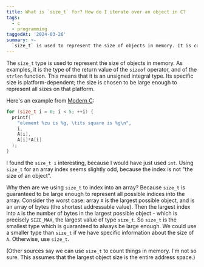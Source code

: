 ```yaml
---
title: What is `size_t` for? How do I iterate over an object in C?
tags:
  - c
  - programming
taggedAt: '2024-03-26'
summary: >-
  `size_t` is used to represent the size of objects in memory. It is commonly used for array indexing.
---
```


The `size_t` type is used to represent the size of objects in memory. As examples, it is the type of the return value of the `sizeof` operator, and of the `strlen` function. This means that it is an unsigned integral type. Its specific size is platform-dependent; the size is chosen to be large enough to represent all sizes on that platform.

Here's an example from [Modern C](http://icube-icps.unistra.fr/img_auth.php/d/db/ModernC.pdf):

```c
for (size_t i = 0; i < 5; ++i) {
  printf(
    "element %zu is %g, \tits square is %g\n",
    i,
    A[i],
    A[i]*A[i]
  );
}
```

I found the `size_t i` interesting, because I would have just used `int`. Using `size_t` for an array index seems slightly odd, because the index is not "the size of an object".

Why then are we using `size_t` to index into an array? Because `size_t` is guaranteed to be large enough to represent all possible indices into the array. Consider the worst case: array `A` is the largest possible object, and is an array of bytes (the shortest addressable value). Then the largest index into `A` is the number of bytes in the largest possible object - which is precisely `SIZE_MAX`, the largest value of type `size_t`. So `size_t` is the smallest type which is guaranteed to always be large enough. We could use a smaller type than `size_t` if we have specific information about the size of `A`. Otherwise, use `size_t`.

(Other sources say we can use `size_t` to count things in memory. I'm not so sure. This assumes that the largest object size is the entire address space.)
